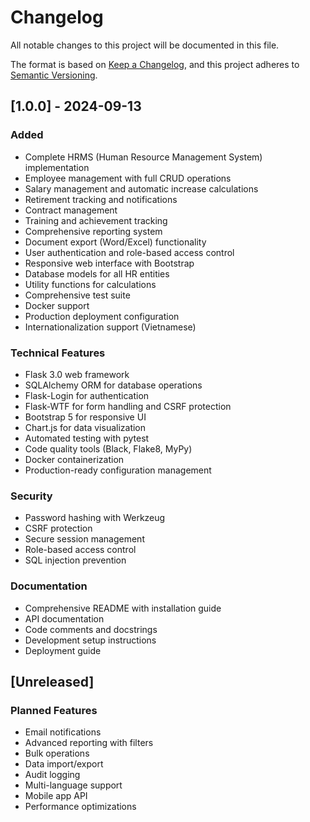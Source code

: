 # Changelog

All notable changes to this project will be documented in this file.

The format is based on [Keep a Changelog](https://keepachangelog.com/en/1.0.0/),
and this project adheres to [Semantic Versioning](https://semver.org/spec/v2.0.0.html).

## [1.0.0] - 2024-09-13

### Added
- Complete HRMS (Human Resource Management System) implementation
- Employee management with full CRUD operations
- Salary management and automatic increase calculations
- Retirement tracking and notifications
- Contract management
- Training and achievement tracking
- Comprehensive reporting system
- Document export (Word/Excel) functionality
- User authentication and role-based access control
- Responsive web interface with Bootstrap
- Database models for all HR entities
- Utility functions for calculations
- Comprehensive test suite
- Docker support
- Production deployment configuration
- Internationalization support (Vietnamese)

### Technical Features
- Flask 3.0 web framework
- SQLAlchemy ORM for database operations
- Flask-Login for authentication
- Flask-WTF for form handling and CSRF protection
- Bootstrap 5 for responsive UI
- Chart.js for data visualization
- Automated testing with pytest
- Code quality tools (Black, Flake8, MyPy)
- Docker containerization
- Production-ready configuration management

### Security
- Password hashing with Werkzeug
- CSRF protection
- Secure session management
- Role-based access control
- SQL injection prevention

### Documentation
- Comprehensive README with installation guide
- API documentation
- Code comments and docstrings
- Development setup instructions
- Deployment guide

## [Unreleased]

### Planned Features
- Email notifications
- Advanced reporting with filters
- Bulk operations
- Data import/export
- Audit logging
- Multi-language support
- Mobile app API
- Performance optimizations
